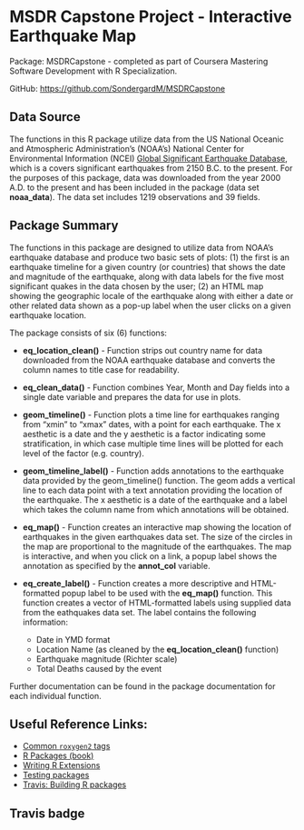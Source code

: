 
<!-- README.md is generated from README.Rmd. Please edit that file -->

# MSDR Capstone Project - Interactive Earthquake Map

Package: MSDRCapstone - completed as part of Coursera Mastering Software
Development with R Specialization.

GitHub: <https://github.com/SondergardM/MSDRCapstone>

## Data Source

The functions in this R package utilize data from the US National
Oceanic and Atmospheric Administration’s (NOAA’s) National Center for
Environmental Information (NCEI) [Global Significant Earthquake
Database](https://www.ngdc.noaa.gov/hazard/earthqk.shtml), which is a
covers significant earthquakes from 2150 B.C. to the present. For the
purposes of this package, data was downloaded from the year 2000 A.D. to
the present and has been included in the package (data set
**noaa\_data**). The data set includes 1219 observations and 39 fields.

## Package Summary

The functions in this package are designed to utilize data from NOAA’s
earthquake database and produce two basic sets of plots: (1) the first
is an earthquake timeline for a given country (or countries) that shows
the date and magnitude of the earthquake, along with data labels for the
five most significant quakes in the data chosen by the user; (2) an HTML
map showing the geographic locale of the earthquake along with either a
date or other related data shown as a pop-up label when the user clicks
on a given earthquake location.

The package consists of six (6) functions:

-   **eq\_location\_clean()** - Function strips out country name for
    data downloaded from the NOAA earthquake database and converts the
    column names to title case for readability.

-   **eq\_clean\_data()** - Function combines Year, Month and Day fields
    into a single date variable and prepares the data for use in plots.

-   **geom\_timeline()** - Function plots a time line for earthquakes
    ranging from “xmin” to “xmax” dates, with a point for each
    earthquake. The x aesthetic is a date and the y aesthetic is a
    factor indicating some stratification, in which case multiple time
    lines will be plotted for each level of the factor (e.g. country).

-   **geom\_timeline\_label()** - Function adds annotations to the
    earthquake data provided by the geom\_timeline() function. The geom
    adds a vertical line to each data point with a text annotation
    providing the location of the earthquake. The x aesthetic is a date
    of the earthquake and a label which takes the column name from which
    annotations will be obtained.

-   **eq\_map()** - Function creates an interactive map showing the
    location of earthquakes in the given earthquakes data set. The size
    of the circles in the map are proportional to the magnitude of the
    earthquakes. The map is interactive, and when you click on a link, a
    popup label shows the annotation as specified by the **annot\_col**
    variable.

-   **eq\_create\_label()** - Function creates a more descriptive and
    HTML-formatted popup label to be used with the **eq\_map()**
    function. This function creates a vector of HTML-formatted labels
    using supplied data from the eathquakes data set. The label contains
    the following information:

    -   Date in YMD format
    -   Location Name (as cleaned by the **eq\_location\_clean()**
        function)
    -   Earthquake magnitude (Richter scale)
    -   Total Deaths caused by the event

Further documentation can be found in the package documentation for each
individual function.

## Useful Reference Links:

-   [Common `roxygen2`
    tags](https://bookdown.org/rdpeng/RProgDA/documentation.html#common-roxygen2-tags)
-   [R Packages (book)](https://r-pkgs.org/)
-   [Writing R
    Extensions](https://cran.r-project.org/doc/manuals/R-exts.html#Creating-R-packages)
-   [Testing packages](http://r-pkgs.had.co.nz/tests.html)
-   [Travis: Building R
    packages](https://docs.travis-ci.com/user/languages/r/)

## Travis badge
